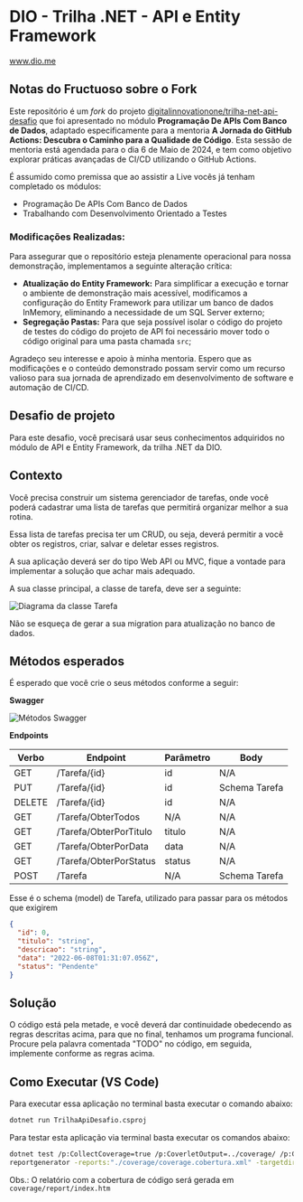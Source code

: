 # DIO - Trilha .NET - API e Entity Framework
www.dio.me

## Notas do Fructuoso sobre o Fork

Este repositório é um *fork* do projeto [digitalinnovationone/trilha-net-api-desafio](https://github.com/digitalinnovationone/trilha-net-api-desafio) que foi apresentado no módulo **Programação De APIs Com Banco de Dados**, adaptado especificamente para a mentoria **A Jornada do GitHub Actions: Descubra o Caminho para a Qualidade de Código**. Esta sessão de mentoria está agendada para o dia 6 de Maio de 2024, e tem como objetivo explorar práticas avançadas de CI/CD utilizando o GitHub Actions.

É assumido como premissa que ao assistir a Live vocês já tenham completado os módulos:

* Programação De APIs Com Banco de Dados
* Trabalhando com Desenvolvimento Orientado a Testes

### Modificações Realizadas:
Para assegurar que o repositório esteja plenamente operacional para nossa demonstração, implementamos a seguinte alteração crítica:

- **Atualização do Entity Framework:** Para simplificar a execução e tornar o ambiente de demonstração mais acessível, modificamos a configuração do Entity Framework para utilizar um banco de dados InMemory, eliminando a necessidade de um SQL Server externo;
- **Segregação Pastas:** Para que seja possível isolar o código do projeto de testes do código do projeto de API foi necessário mover todo o código original para uma pasta chamada `src`;

Agradeço seu interesse e apoio à minha mentoria. Espero que as modificações e o conteúdo demonstrado possam servir como um recurso valioso para sua jornada de aprendizado em desenvolvimento de software e automação de CI/CD.


## Desafio de projeto
Para este desafio, você precisará usar seus conhecimentos adquiridos no módulo de API e Entity Framework, da trilha .NET da DIO.

## Contexto
Você precisa construir um sistema gerenciador de tarefas, onde você poderá cadastrar uma lista de tarefas que permitirá organizar melhor a sua rotina.

Essa lista de tarefas precisa ter um CRUD, ou seja, deverá permitir a você obter os registros, criar, salvar e deletar esses registros.

A sua aplicação deverá ser do tipo Web API ou MVC, fique a vontade para implementar a solução que achar mais adequado.

A sua classe principal, a classe de tarefa, deve ser a seguinte:

![Diagrama da classe Tarefa](diagrama.png)

Não se esqueça de gerar a sua migration para atualização no banco de dados.

## Métodos esperados
É esperado que você crie o seus métodos conforme a seguir:


**Swagger**


![Métodos Swagger](swagger.png)


**Endpoints**


| Verbo  | Endpoint                | Parâmetro | Body          |
|--------|-------------------------|-----------|---------------|
| GET    | /Tarefa/{id}            | id        | N/A           |
| PUT    | /Tarefa/{id}            | id        | Schema Tarefa |
| DELETE | /Tarefa/{id}            | id        | N/A           |
| GET    | /Tarefa/ObterTodos      | N/A       | N/A           |
| GET    | /Tarefa/ObterPorTitulo  | titulo    | N/A           |
| GET    | /Tarefa/ObterPorData    | data      | N/A           |
| GET    | /Tarefa/ObterPorStatus  | status    | N/A           |
| POST   | /Tarefa                 | N/A       | Schema Tarefa |

Esse é o schema (model) de Tarefa, utilizado para passar para os métodos que exigirem

```json
{
  "id": 0,
  "titulo": "string",
  "descricao": "string",
  "data": "2022-06-08T01:31:07.056Z",
  "status": "Pendente"
}
```


## Solução
O código está pela metade, e você deverá dar continuidade obedecendo as regras descritas acima, para que no final, tenhamos um programa funcional. Procure pela palavra comentada "TODO" no código, em seguida, implemente conforme as regras acima.


## Como Executar (VS Code)

Para executar essa aplicação no terminal basta executar o comando abaixo:

```bash
dotnet run TrilhaApiDesafio.csproj
```

Para testar esta aplicação via terminal basta executar os comandos abaixo:

```bash
dotnet test /p:CollectCoverage=true /p:CoverletOutput=../coverage/ /p:CoverletOutputFormat=\"cobertura,json,opencover\"
reportgenerator -reports:"./coverage/coverage.cobertura.xml" -targetdir:"./coverage/report" -reporttypes:Html -classfilters:"-*.Migrations.*"
```

Obs.: O relatório com a cobertura de código será gerada em `coverage/report/index.htm`
